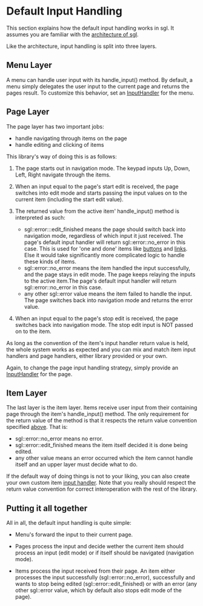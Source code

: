 # Default Input Handling
This section explains how the default input handling works in sgl. It assumes you are familiar with the [architecture of sgl](architechture.md).

Like the architecture, input handling is split into three layers. 

## Menu Layer
A menu can handle user input with its handle_input() method. By default, a menu simply delegates the user input to the current page and returns the pages result. To customize this behavior, set an [InputHandler](concepts.md/#input-handler) for the menu.

## Page Layer
The page layer has two important jobs:
 - handle navigating through items on the page
 - handle editing and clicking of items

This library's way of doing this is as follows:

1. The page starts out in navigation mode. The keypad inputs Up, Down, Left, Right navigate through the items. 
2. When an input equal to the page's start edit is received, the page switches
into edit mode and starts passing the input values on to the current item (including
the start edit value).

3. The returned value from the active item' handle_input() method is interpreted as such:
     - sgl::error:::edit_finished means the page should switch back into navigation mode,
     regardless of which input it just received. The page's default input handler will return
     sgl::error::no_error in this case. This is used for 'one and done' items like [buttons](#sgl:Button) 
     and [links](#sgl::PageLink). Else it would take significantly more complicated logic to handle these kinds of items.
     - sgl::error::no_error means the item handled the input successfully, and the page stays in
     edit mode. The page keeps relaying the inputs to the active item.The page's default input
     handler will return sgl::error::no_error in this case.
     - any other sgl::error value means the item failed to handle the input. The page switches
     back into navigation mode and returns the error value.

4. When an input equal to the page's stop edit is received, the page switches back into
navigation mode. The stop edit input is NOT passed on to the item.

As long as the convention of the item's input handler return value is held, the whole system
works as expected and you can mix and match item input handlers and page handlers, either library provided or your own.

Again, to change the page input handling strategy, simply provide an [InputHandler](concepts.md/#input-handler) for the page.

## Item Layer
The last layer is the item layer. Items receive user input from their containing page through the item's handle_input() method. The only requirement for the return value of the method is that it respects the return value convention specified [above](#page-layer). That is:
 - sgl::error::no_error means no error.
 - sgl::error::edit_finished means the item itself decided it is done being edited.
 - any other value means an error occurred which the item cannot handle itself and an upper layer must decide what to do.

If the default way of doing things is not to your liking, you can also create your own custom item [input handler](concepts.md/#input-handler). Note that you really should respect the return value convention for correct interoperation with the rest of the library.

## Putting it all together
All in all, the default input handling is quite simple:

- Menu's forward the input to their current page. 

- Pages process the input and decide wether the current item should process an input (edit mode) or if itself should be navigated (navigation mode).

- Items process the input received from their page. An item either processes the input successfully (sgl::error::no_error), successfully and wants to stop being edited (sgl::error::edit_finished) or with an error (any other sgl::error value, which by default also stops edit mode of the page).
